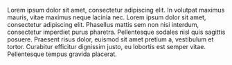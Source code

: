 Lorem ipsum dolor sit amet, consectetur adipiscing elit. In volutpat maximus mauris, vitae maximus neque lacinia nec. Lorem ipsum dolor sit amet, consectetur adipiscing elit. Phasellus mattis sem non nisi interdum, consectetur imperdiet purus pharetra. Pellentesque sodales nisl quis sagittis posuere. Praesent risus dolor, euismod sit amet pretium a, vestibulum et tortor. Curabitur efficitur dignissim justo, eu lobortis est semper vitae. Pellentesque tempus gravida placerat.
